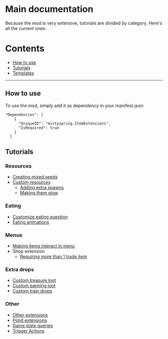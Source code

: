 # Main documentation

Because the mod is very extensive, tutorials are divided by category. Here's all the current ones:

# Contents
* [How to use](#how-to-use)
* [Tutorials](#tutorials)
* [Templates](https://www.nexusmods.com/stardewvalley/mods/20357?tab=files)

----------------------

## How to use

To use the mod, simply add it as dependency in your manifest.json:

```
"Dependencies": [
    {
      "UniqueID": "mistyspring.ItemExtensions",
      "IsRequired": true
    }
  ]
```

## Tutorials

### Resources
- [Creating mixed seeds](https://github.com/misty-spring/StardewMods/tree/main/ItemExtensions/docs/MixedSeeds.md)
- [Custom resources](https://github.com/misty-spring/StardewMods/tree/main/ItemExtensions/docs/CustomResource.md)
  - [Adding extra spawns](https://github.com/misty-spring/StardewMods/tree/main/ItemExtensions/docs/ExtraSpawns.md)
  - [Making them glow](https://github.com/misty-spring/StardewMods/tree/main/ItemExtensions/docs/LightData.md)

### Eating
- [Customize eating question](https://github.com/misty-spring/StardewMods/tree/main/ItemExtensions/docs/EatingQuestion.md)
- [Eating animations](https://github.com/misty-spring/StardewMods/tree/main/ItemExtensions/docs/EatingAnimations.md)

### Menus

- [Making items interact in menu](https://github.com/misty-spring/StardewMods/tree/main/ItemExtensions/docs/MenuActions.md)
- Shop extension
  - [Requiring more than 1 trade item](https://github.com/misty-spring/StardewMods/tree/main/ItemExtensions/docs/ExtraTradeItems.md)

### Extra drops
- [Custom treasure loot](https://github.com/misty-spring/StardewMods/tree/main/ItemExtensions/docs/FishingTreasure.md)
- [Custom panning loot](https://github.com/misty-spring/StardewMods/tree/main/ItemExtensions/docs/Panning.md)
- [Custom train drops](https://github.com/misty-spring/StardewMods/tree/main/ItemExtensions/docs/TrainDrops.md)

### Other
- [Other extensions](https://github.com/misty-spring/StardewMods/tree/main/ItemExtensions/docs/BehaviorExtension.md)
- [Pond extensions](https://github.com/misty-spring/StardewMods/tree/main/ItemExtensions/docs/PondExtensions.md)
- [Game state queries](https://github.com/misty-spring/StardewMods/tree/main/ItemExtensions/docs/GSQ.md)
- [Trigger Actions](https://github.com/misty-spring/StardewMods/tree/main/ItemExtensions/docs/TriggerActions.md)
